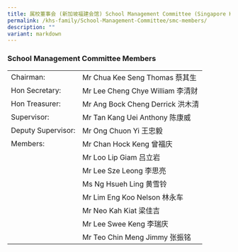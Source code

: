 ```yaml
---
title: 属校董事会 (新加坡福建会馆) School Management Committee (Singapore Hokkien Huay Kuan)
permalink: /khs-family/School-Management-Committee/smc-members/
description: ""
variant: markdown
---
```

### School Management Committee Members



|  |  |
|---|---|
| Chairman: | Mr Chua Kee Seng Thomas 蔡其生 |
| Hon Secretary: | Mr Lee Cheng Chye William 李清财 |
| Hon Treasurer: | Mr Ang Bock Cheng Derrick 洪木清 |
| Supervisor: | Mr Tan Kang Uei Anthony 陈康威 |
| Deputy Supervisor: | Mr Ong Chuon Yi 王忠毅 |
| Members: | Mr Chan Hock Keng 曾福庆 |
|  | Mr Loo Lip Giam 吕立岩 |
|  | Mr Lee Sze Leong 李思亮 |
|  | Ms Ng Hsueh Ling 黄雪铃 |
|  | Mr Lim Eng Koo Nelson 林永车 |
|  | Mr Neo Kah Kiat 梁佳吉 |
|  | Mr Lee Swee Keng 李瑞庆 |
|  | Mr Teo Chin Meng Jimmy 张振铭 |